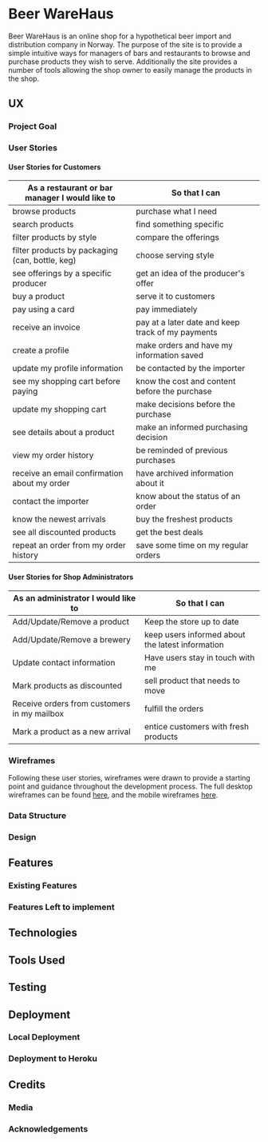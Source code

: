 # Beer WareHaus

Beer WareHaus is an online shop for a hypothetical beer import and distribution company in Norway. The purpose of the site is to provide a simple intuitive ways for managers of bars and restaurants to browse and purchase products they wish to serve.
Additionally the site provides a number of tools allowing the shop owner to easily manage the products in the shop.

## UX

### Project Goal

### User Stories

#### User Stories for Customers

| **As a restaurant or bar manager I would like to** | **So that I can**                                 |
| -------------------------------------------------- | ------------------------------------------------- |
| browse products                                    | purchase what I need                              |
| search products                                    | find something specific                           |
| filter products by style                           | compare the offerings                             |
| filter products by packaging (can, bottle, keg)    | choose serving style                              |
| see offerings by a specific producer               | get an idea of the producer's offer               |
| buy a product                                      | serve it to customers                             |
| pay using a card                                   | pay immediately                                   |
| receive an invoice                                 | pay at a later date and keep track of my payments |
| create a profile                                   | make orders and have my information saved         |
| update my profile information                      | be contacted by the importer                      |
| see my shopping cart before paying                 | know the cost and content before the purchase     |
| update my shopping cart                            | make decisions before the purchase                |
| see details about a product                        | make an informed purchasing decision              |
| view my order history                              | be reminded of previous purchases                 |
| receive an email confirmation about my order       | have archived information about it                |
| contact the importer                               | know about the status of an order                 |
| know the newest arrivals                           | buy the freshest products                         |
| see all discounted products                        | get the best deals                                |
| repeat an order from my order history              | save some time on my regular orders               |

#### User Stories for Shop Administrators

| **As an administrator I would like to**     | **So that I can**                                |
| ------------------------------------------- | ------------------------------------------------ |
| Add/Update/Remove a product                 | Keep the store up to date                        |
| Add/Update/Remove a brewery                 | keep users informed about the latest information |
| Update contact information                  | Have users stay in touch with me                 |
| Mark products as discounted                 | sell product that needs to move                  |
| Receive orders from customers in my mailbox | fulfill the orders                               |
| Mark a product as a new arrival             | entice customers with fresh products             |

### Wireframes

Following these user stories, wireframes were drawn to provide a starting point and guidance throughout the development process. The full desktop wireframes can be found [here](readme-files/beer-warehaus-desktop.pdf), and the mobile wireframes [here](readme-files/beer-warehaus-mobile.pdf).

### Data Structure

### Design

## Features

### Existing Features

### Features Left to implement

## Technologies

## Tools Used

## Testing

## Deployment

### Local Deployment

### Deployment to Heroku

## Credits

### Media

### Acknowledgements
